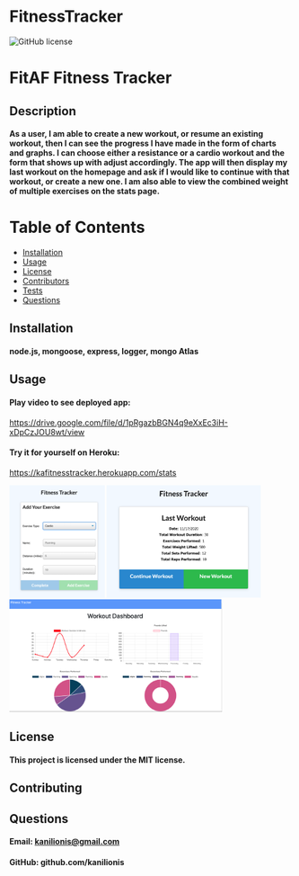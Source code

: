 # FitnessTracker

  
  ![GitHub license](https://img.shields.io/badge/License-MIT-blue.svg)
  
  # FitAF Fitness Tracker
  ## Description
  #### As a user, I am able to create a new workout, or resume an existing workout, then I can see the progress I have made in the form of charts and graphs. I can choose either a resistance or a cardio workout and the form that shows up with adjust accordingly. The app will then display my last workout on the homepage and ask if I would like to continue with that workout, or create a new one. I am also able to view the combined weight of multiple exercises on the stats page.
  # Table of Contents
   * [Installation](#installation)
   * [Usage](#usage)
   * [License](#license)
   * [Contributors](#contributors)
   * [Tests](#tests)
   * [Questions](#questions)
  ## Installation
  #### node.js, mongoose, express, logger, mongo Atlas
  ## Usage
  #### Play video to see deployed app: 
  https://drive.google.com/file/d/1pRgazbBGN4q9eXxEc3iH-xDpCzJOU8wt/view
  #### Try it for yourself on Heroku: 
  https://kafitnesstracker.herokuapp.com/stats
  
  <img src="create.png" height="200px">
  <img src="lastworkout.png" height="200px">
  <img src="stats.png" height="200px">

  ## License
  #### This project is licensed under the MIT license.
  ## Contributing
  #### 
  ## Questions
  #### Email: <a>kanilionis@gmail.com</a>
  #### GitHub: <a>github.com/kanilionis</a>
  



